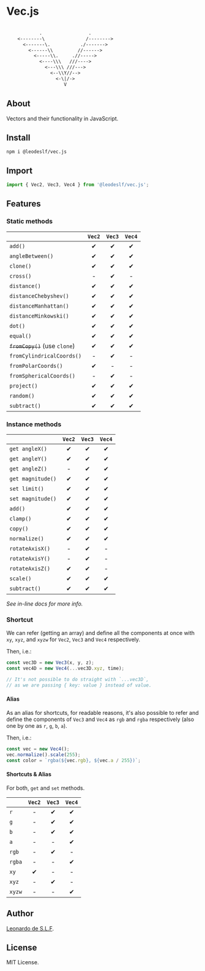 # Vec.js

```txt

            .                 .
    <--------\               /-------->
      <-------\.           ./------->
        <------\\         //------>
          <-----\\.     .//----->
            <----\\\   ///---->
              <---\\\ ///--->
                <--\\Y//-->
                  <-\|/->
                     V

```

## About

Vectors and their functionality in JavaScript.

## Install

`npm i @leodeslf/vec.js`

## Import

```JavaScript
import { Vec2, Vec3, Vec4 } from '@leodeslf/vec.js';
```

## Features

### Static methods

|| `Vec2` | `Vec3` | `Vec4`
--- | :-: | :-: | :-:
`add()` | ✔ | ✔ | ✔
`angleBetween()` | ✔ | ✔ | ✔
`clone()` | ✔ | ✔ | ✔
`cross()` | - | ✔ | -
`distance()` | ✔ | ✔ | ✔
`distanceChebyshev()` | ✔ | ✔ | ✔
`distanceManhattan()` | ✔ | ✔ | ✔
`distanceMinkowski()` | ✔ | ✔ | ✔
`dot()` | ✔ | ✔ | ✔
`equal()` | ✔ | ✔ | ✔
~~`fromCopy()`~~ (use `clone`) | ✔ | ✔ | ✔
`fromCylindricalCoords()` | - | ✔ | -
`fromPolarCoords()` | ✔ | - | -
`fromSphericalCoords()` | - | ✔ | -
`project()` | ✔ | ✔ | ✔
`random()` | ✔ | ✔ | ✔
`subtract()` | ✔ | ✔ | ✔

### Instance methods

|| `Vec2` | `Vec3` | `Vec4`
--- | :-: | :-: | :-:
`get angleX()` | ✔ | ✔ | ✔
`get angleY()` | ✔ | ✔ | ✔
`get angleZ()` | - | ✔ | ✔
`get magnitude()` | ✔ | ✔ | ✔
`set limit()` | ✔ | ✔ | ✔
`set magnitude()` | ✔ | ✔ | ✔
`add()` | ✔ | ✔ | ✔
`clamp()` | ✔ | ✔ | ✔
`copy()` | ✔ | ✔ | ✔
`normalize()` | ✔ | ✔ | ✔
`rotateAxisX()` | - | ✔ | -
`rotateAxisY()` | - | ✔ | -
`rotateAxisZ()` | ✔ | ✔ | -
`scale()` | ✔ | ✔ | ✔
`subtract()` | ✔ | ✔ | ✔

*See in-line docs for more info.*

### Shortcut

We can refer (getting an array) and define all the components at once with `xy`, `xyz`, and `xyzw` for `Vec2`, `Vec3` and `Vec4` respectively.

Then, i.e.:

```javascript
const vec3D = new Vec3(x, y, z);
const vec4D = new Vec4(...vec3D.xyz, time);

// It's not possible to do straight with `...vec3D`,
// as we are passing { key: value } instead of value.
```

#### Alias

As an alias for shortcuts, for readable reasons, it's also possible to refer and define the components of `Vec3` and `Vec4` as `rgb` and `rgba` respectively (also one by one as `r`, `g`, `b`, `a`).

Then, i.e.:

```javascript
const vec = new Vec4();
vec.normalize().scale(255);
const color = `rgba(${vec.rgb}, ${vec.a / 255})`;
```

#### Shortcuts & Alias

For both, `get` and `set` methods.

|| `Vec2` | `Vec3` | `Vec4`
--- | :-: | :-: | :-:
`r` | - | ✔ | ✔
`g` | - | ✔ | ✔
`b` | - | ✔ | ✔
`a` | - | - | ✔
`rgb` | - | ✔ | -
`rgba` | - | - | ✔
`xy` | ✔ | - | -
`xyz` | - | ✔ | -
`xyzw` | - | - | ✔

## Author

[Leonardo de S.L.F](https://github.com/leodeslf "GitHub profile").

## License

MIT License.
